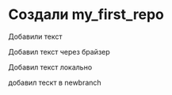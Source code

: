 ﻿# Создали my_first_repo

Добавили текст

Добавил текст через брайзер


Добавил текст локально

добавил тескт в newbranch
 